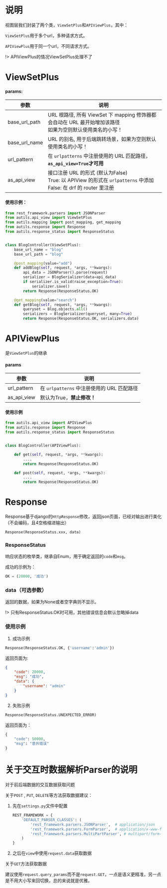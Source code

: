 # 说明

视图层我们封装了两个类，`ViewSetPlus`和`APIViewPlus`，其中：

`ViewSetPlus`用于多个url，多种请求方式。

`APIViewPlus`用于同一个url，不同请求方式。

!> APIViewPlus的情况ViewSetPlus处理不了

# ViewSetPlus

#### params:

| 参数          | 说明                                                         |
| ------------- | ------------------------------------------------------------ |
| base_url_path | URL 根路径, 所有 ViewSet 下 mapping 修饰器都会自动在 URL 最开始增加该路径<br />如果为空则默认使用类名的小写！ |
| base_url_name | URL 的别名, 用于后端跳转场景，如果为空则默认使用类名的小写！ |
| url_pattern   | 在 `urlpatterns` 中注册使用的 URL 匹配路径，<b>`as_api_view=True`才可用</b> |
| as_api_view   | 接口注册 URL 的形式          (默认为False)<br /> True: 以 APIView 的形式在 `urlpatterns` 中添加<br />False: 在 drf 的 router 里注册 |

#### 使用示例：

```python
from rest_framework.parsers import JSONParser
from autils.api_view import ViewSetPlus
from autils.mapping import post_mapping, get_mapping
from autils.response import Response
from autils.response_status import ResponseStatus


class BlogController(ViewSetPlus):
    base_url_name = "blog"
    base_url_path = "blog"

    @post_mapping(value="add")
    def addBlog(self, request, *args, **kwargs):
        api_data = JSONParser().parse(request)
        serializer = BlogSerializer(data=api_data)
        if serializer.is_valid(raise_exception=True):
            serializer.save()
        return Response(ResponseStatus.OK)

    @get_mapping(value="search")
    def getBlog(self, request, *args, **kwargs):
        queryset = Blog.objects.all()
        serializers = BlogSerializer(queryset, many=True)
        return Response(ResponseStatus.OK, serializers.data)
```

# APIViewPlus

是`ViewSetPlus`的继承

#### params

| 参数        | 说明                                       |
| ----------- | ------------------------------------------ |
| url_pattern | 在 `urlpatterns` 中注册使用的 URL 匹配路径 |
| as_api_view | 默认为True，<b>禁止修改！</b>              |

#### 使用示例

```python
from autils.api_view import APIViewPlus
from autils.response import Response
from autils.response_status import ResponseStatus


class BlogController(APIViewPlus):

    def get(self, request, *args, **kwargs):
        ....
        return Response(ResponseStatus.OK)

    def post(self, request, *args, **kwargs):
        ....
        return Response(ResponseStatus.OK)
```

# Response

Response基于django的`HttpResponse`修改，返回json页面，已经对输出进行美化（不会编码，且4空格缩进输出）

```python
Response(ResponseStatus.xxx, data)
```

### ResponseStatus

响应状态的枚举类，继承自Enum，用于确定返回的`code`和`msg`。

成功的示例为：

```python
OK = (20000, '成功')
```

### data（可选参数）<!-- {docsify-ignore} -->

返回的数据，如果为None或者空字典则不显示。

!> 只有ResponseStatus.OK时可用，其他错误信息会默认忽略掉data

### 使用示例 <!-- {docsify-ignore} -->

1. 成功示例

```python
Response(ResponseStatus.OK, {'username':'admin'})
```

返回页面为:

```json
{
    "code": 20000,
    "msg": "成功",
    "data": {
        "username": "admin"
    }
}
```

2. 失败示例

```python
Response(ResponseStatus.UNEXPECTED_ERROR)
```

返回页面为：

```python
{
    "code": 50000,
    "msg": "意外错误"
}
```

# 关于交互时数据解析Parser的说明

对于前后端数据的交互数据获取问题

关于`POST` , `PUT`, `DELETE`等方法获取数据建议：

1. 先在`settings.py`文件中配置

   ```python
   REST_FRAMEWORK = {
       'DEFAULT_PARSER_CLASSES': (
           'rest_framework.parsers.JSONParser',  # application/json
           'rest_framework.parsers.FormParser',  # application/x-www-form-urlencoded
           'rest_framework.parsers.MultiPartParser', # multipart/form-data
       )
   }
   ```

2. 之后在`view`中使用`request.data`获取数据

关于`GET`方法获取数据

建议使用`request.query_params`而不是`request.GET`，一点是语义更精准，另一点是不用大小写来回切换，总的来说就是优雅。
